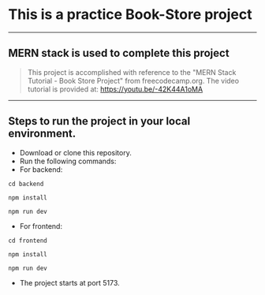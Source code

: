# This is a practice Book-Store project
---
## MERN stack is used to complete this project

> This project is accomplished with reference to the "MERN Stack Tutorial - Book Store Project" from freecodecamp.org.
> The video tutorial is provided at: https://youtu.be/-42K44A1oMA

---

## Steps to run the project in your local environment.
- Download or clone this repository.
- Run the following commands:
- For backend:
```
cd backend
```
```
npm install
```
```
npm run dev
```
- For frontend:
``` 
cd frontend
```
```
npm install
```
```
npm run dev
```
- The project starts at port 5173.
